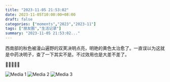 ```yaml
---
title: "2023-11-05 21:53:02"
date: 2023-11-05T10:00:00+08:00
draft: false
categories: ["moments","2023","2023-11"]
tags: ["朋友圈","生活记录"]
summary: "2023-11-05 21:53:02..."
---
```


西南部的秋色被漫山遍野的双荚决明点亮，明艳的黄色太治愈了。
​一直误以为这就是中药决明子，查了一下其实不是。不过效用也是大差不差了。

​💛💛💛💛💛

![Media 1](/Moments/photos/2023-11-05/202311052153020.jpg)
![Media 2](/Moments/photos/2023-11-05/202311052153021.jpg)
![Media 3](/Moments/photos/2023-11-05/202311052153022.jpg)

